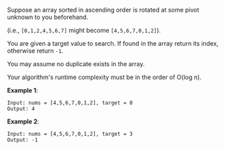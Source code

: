 Suppose an array sorted in ascending order is rotated at some pivot unknown to you beforehand.

(i.e., `[0,1,2,4,5,6,7]` might become `[4,5,6,7,0,1,2]`).

You are given a target value to search. If found in the array return its index, otherwise return `-1`.

You may assume no duplicate exists in the array.

Your algorithm's runtime complexity must be in the order of O(log n).

**Example 1**:

    Input: nums = [4,5,6,7,0,1,2], target = 0
    Output: 4
**Example 2**:

    Input: nums = [4,5,6,7,0,1,2], target = 3
    Output: -1